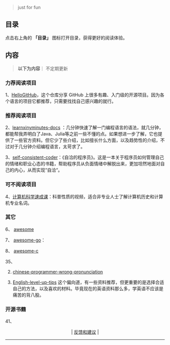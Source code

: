 
> just for fun

## 目录

点击右上角的 **「目录」** 图标打开目录，获得更好的阅读体验。


## 内容
> **以下为内容**｜ 不定期更新

###  力荐阅读项目   
1、[HelloGitHub](https://github.com/521xueweihan/HelloGitHub)，这个仓库分享 GitHub 上很多有趣、入门级的开源项目。因为各个语言的项目它都推荐，只需要找找自己感兴趣的就行。



### 推荐阅读项目    
2、[learnxinyminutes-docs](https://github.com/adambard/learnxinyminutes-docs) ：几分钟快速了解一门编程语言的语法，就几分钟，都能帮我弄明白了Java、Julia等之前一些不懂的点。如果想进一步了解，它也提供了一些官方资料。但它少了些介绍，比如擅长什么方面，以及趋势性的介绍，不过对于几分钟介绍编程语言，太苛求了。

3、[self-consistent-coder](https://hellogithub.com/periodical/statistics/click?target=https://github.com/zhangchenchen/self-consistent-coder)：《自洽的程序员》。这是一本关于程序员如何管理自己的情绪和职业心态的书籍，帮助程序员从负面情绪中解脱出来，更加坦然地面对自己的内心，从而实现“自洽“。

###  可不阅读项目
4、[计算机科学速成课](https://github.com/1c7/crash-course-computer-science-chinese)：科普性质的视频，适合非专业人士了解计算机历史和计算机专业名词。

 


### 其它

6、 [awesome](https://github.com/sindresorhus/awesome)

7、 [awesome-go](https://github.com/avelino/awesome-go)：

8、 [awesome-c](https://github.com/oz123/awesome-c)


35、<!-- -->



   <!-- -->


2.  [chinese-programmer-wrong-pronunciation](https://github.com/shimohq/chinese-programmer-wrong-pronunciation) 
    

4. [English-level-up-tips](https://github.com/byoungd/English-level-up-tips) 这个偏向道，有一些资料推荐，但更重要的是选择合适自己的方法，以及喜欢的材料。毕竟现在的英语资料那么多，学英语不应该是痛苦的背八股。


### 开源书籍
41、<!-- 
    [introduction-to-bash-scripting](https://hellogithub.com/periodical/statistics/click?target=https://github.com/bobbyiliev/introduction-to-bash-scripting)：《Bash 脚本入门指南》。这是一本教你如何编写出色的 Bash 脚本的开源书籍。
    -->






<p align="center">
    <!--
     <a href="https://github.com/521xueweihan/HelloGitHub/blob/master/content/HelloGitHub98.md">『上一期』</a> 
    -->
   | <a href='https://github.com/yangxuyu/Note/issues'>反馈和建议</a> |
    <!--
    <a href="https://github.com/521xueweihan/HelloGitHub/blob/master/content/HelloGitHub100.md">『下一期』</a>
    -->


</p>

---
